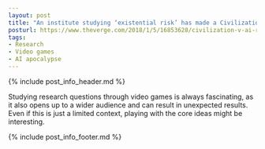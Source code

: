```yaml
---
layout: post
title: "An institute studying ‘existential risk’ has made a Civilization mod about superintelligent AI"
posturl: https://www.theverge.com/2018/1/5/16853628/civilization-v-ai-risk-mod-cser
tags:
- Research
- Video games
- AI apocalypse
---
```


{% include post_info_header.md %}

Studying research questions through video games is always fascinating, as it also opens up to a wider audience and can result in unexpected results. Even if this is just a limited context, playing with the core ideas might be interesting.

<!--more-->
{% include post_info_footer.md %}

